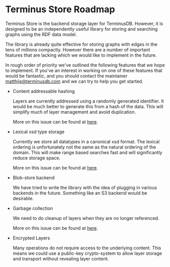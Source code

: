# Terminus Store Roadmap

Terminus Store is the backend storage layer for TerminusDB. However, it is designed to be an independently useful library for storing and searching graphs using the RDF data model.

The library is already quite effective for storing graphs with edges in the tens of millions compactly. However there are a number of important features that are lacking which we would like to implement in the future.

In rough order of priority we've outlined the following features that we hope to implement. If you've an interest in working on one of these features that would be fantastic, and you should contact the maintainer <matthijs@terminusdb.com> and we can try to help you get started.

* Content addressable hashing

    Layers are currently addressed using a randomly generated identifier. It would be much better to generate this from a hash of the data. This will simplify much of layer management and avoid duplication.

    More on this issue can be found at [here](./CONTENT.md).

* Lexical xsd type storage

    Currently we store all datatypes in a canonical xsd format. The lexical ordering is unfortunately not the same as the natural ordering of the domain. This will make range based searches fast and will significantly reduce storage space.

    More on this issue can be found at [here](./LEXICAL.md).

* Blob-store backend

    We have tried to write the library with the idea of plugging in various backends in the future. Something like an S3 backend would be desirable.

* Garbage collection

    We need to do cleanup of layers when they are no longer referenced.

    More on this issue can be found at [here](./docs/GARBAGE.md).

* Encrypted Layers

    Many operations do not require access to the underlying content. This means we could use a public-key crypto-system to allow layer storage and transport without revealing layer content.


